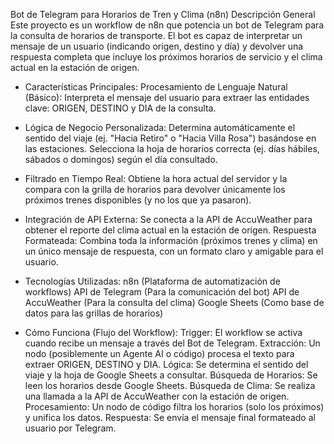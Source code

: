 Bot de Telegram para Horarios de Tren y Clima (n8n)
Descripción General
Este proyecto es un workflow de n8n que potencia un bot de Telegram para la consulta de horarios de transporte. El bot es capaz de interpretar un mensaje de un usuario (indicando origen, destino y día) y devolver una respuesta completa que incluye los próximos horarios de servicio y el clima actual en la estación de origen.

* Características Principales:
Procesamiento de Lenguaje Natural (Básico): Interpreta el mensaje del usuario para extraer las entidades clave: ORIGEN, DESTINO y DIA de la consulta.

* Lógica de Negocio Personalizada:
Determina automáticamente el sentido del viaje (ej. "Hacia Retiro" o "Hacia Villa Rosa") basándose en las estaciones.
Selecciona la hoja de horarios correcta (ej. días hábiles, sábados o domingos) según el día consultado.

* Filtrado en Tiempo Real: 
Obtiene la hora actual del servidor y la compara con la grilla de horarios para devolver únicamente los próximos trenes disponibles (y no los que ya pasaron).

* Integración de API Externa:
Se conecta a la API de AccuWeather para obtener el reporte del clima actual en la estación de origen.
Respuesta Formateada: Combina toda la información (próximos trenes y clima) en un único mensaje de respuesta, con un formato claro y amigable para el usuario.

* Tecnologías Utilizadas:
n8n (Plataforma de automatización de workflows)
API de Telegram (Para la comunicación del bot)
API de AccuWeather (Para la consulta del clima)
Google Sheets (Como base de datos para las grillas de horarios)

* Cómo Funciona (Flujo del Workflow):
Trigger: El workflow se activa cuando recibe un mensaje a través del Bot de Telegram.
Extracción: Un nodo (posiblemente un Agente AI o código) procesa el texto para extraer ORIGEN, DESTINO y DIA.
Lógica: Se determina el sentido del viaje y la hoja de Google Sheets a consultar.
Búsqueda de Horarios: Se leen los horarios desde Google Sheets.
Búsqueda de Clima: Se realiza una llamada a la API de AccuWeather con la estación de origen.
Procesamiento: Un nodo de código filtra los horarios (solo los próximos) y unifica los datos.
Respuesta: Se envía el mensaje final formateado al usuario por Telegram.
